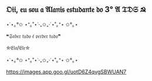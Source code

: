 ## 𝔒𝔦𝔦, 𝔢𝔲 𝔰𝔬𝔲 𝔞 𝔄𝔩𝔞𝔫𝔦𝔰 𝔢𝔰𝔱𝔲𝔡𝔞𝔫𝔱𝔢 𝔡𝔬 3° 𝔄 𝔗𝔇𝔖 ☭

⋆˙⋆｡°✩ ⋆⁺｡˚⋆˙‧₊✩₊‧˙⋆˚｡⁺⋆ ✩°｡⋆

❝𝔖𝔞𝔟𝔢𝔯 𝔱𝔲𝔡𝔬 𝔢́ 𝔭𝔢𝔯𝔡𝔢𝔯 𝔱𝔲𝔡𝔬❞

✮𝔈𝔩𝔞/𝔈𝔩𝔢✮

⋆˙⋆｡°✩ ⋆⁺｡˚⋆˙‧₊✩₊‧˙⋆˚｡⁺⋆ ✩°｡⋆


https://images.app.goo.gl/uotD6Z4qvgSBWUAN7

